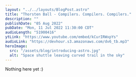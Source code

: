 ```yaml
---
layout: "../../layouts/BlogPost.astro"
title: "Thorsten Ball - Compilers. Compilers. Compilers."
description: ""
publishDate: "05 Aug 2022"
pubDate: "Mon, 11 Jul 2022 11:30:00 CDT"
audioLength: "51900416"
ytLink: "https://www.youtube.com/embed/kCurIRWxpYs"
audioLink: "https://devhour.s3.amazonaws.com/dv6_tb.mp3"
heroImage:
  src: "/assets/blog/introducing-astro.jpg"
  alt: "Space shuttle leaving curved trail in the sky"
---
```


Nothing here yet :)